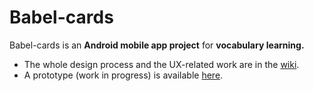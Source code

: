 Babel-cards
===========

Babel-cards is an **Android mobile app project** for **vocabulary learning.**

* The whole design process and the UX-related work are in the [wiki](https://github.com/maudnals/babel-cards/wiki).  
* A prototype (work in progress) is available [here](https://github.com/maudnals/babel-cards-proto).
